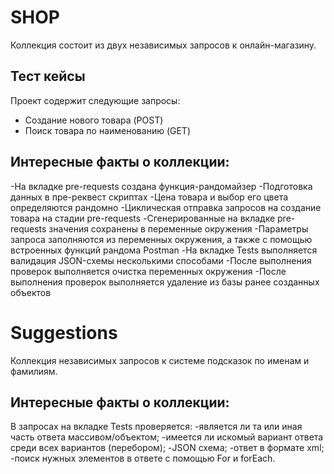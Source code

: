 SHOP
===========

Коллекция состоит из двух независимых запросов к онлайн-магазину.

Тест кейсы
-----------

Проект содержит следующие запросы:

+ Создание нового товара (POST)
+ Поиск товара по наименованию (GET)

Интересные факты о коллекции:
-----------

-На вкладке pre-requests создана функция-рандомайзер
-Подготовка данных в пре-реквест скриптах
-Цена товара и выбор его цвета определяются рандомно
-Циклическая отправка запросов на создание товара на стадии pre-requests
-Сгенерированные на вкладке pre-requests значения сохранены в переменные окружения
-Параметры запроса заполняются из переменных окружения, а также с помощью встроенных функций рандома Postman
-На вкладке Tests выполняется валидация JSON-схемы несколькими способами
-После выполнения проверок выполняется очистка переменных окружения
-После выполнения проверок выполняется удаление из базы ранее созданных объектов


Suggestions
===========
Коллекция независимых запросов к системе подсказок по именам и фамилиям.

Интересные факты о коллекции:
-----------

В запросах на вкладке Tests проверяется:
-является ли та или иная часть ответа массивом/объектом;
-имеется ли искомый вариант ответа среди всех вариантов (перебором);
-JSON схема;
-ответ в формате xml;
-поиск нужных элементов в ответе с помощью For и forEach.
